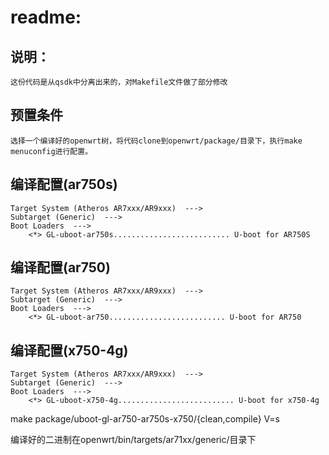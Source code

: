 readme:
==
说明：
--
```
这份代码是从qsdk中分离出来的，对Makefile文件做了部分修改
```
预置条件
--
```
选择一个编译好的openwrt树，将代码clone到openwrt/package/目录下，执行make menuconfig进行配置。
```
编译配置(ar750s)
--
```
Target System (Atheros AR7xxx/AR9xxx)  --->
Subtarget (Generic)  --->
Boot Loaders  --->
	<*> GL-uboot-ar750s.......................... U-boot for AR750S
```
编译配置(ar750)
--
```
Target System (Atheros AR7xxx/AR9xxx)  --->
Subtarget (Generic)  --->
Boot Loaders  --->
	<*> GL-uboot-ar750.......................... U-boot for AR750
```
编译配置(x750-4g)
--
```
Target System (Atheros AR7xxx/AR9xxx)  --->
Subtarget (Generic)  --->
Boot Loaders  --->
	<*> GL-uboot-x750-4g.......................... U-boot for x750-4g
```
make package/uboot-gl-ar750-ar750s-x750/{clean,compile} V=s

编译好的二进制在openwrt/bin/targets/ar71xx/generic/目录下
